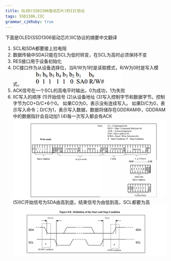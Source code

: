 ```yaml
---
title: OLED(SSD1306驱动芯片)的IIC协议 
tags: SSD1306,IIC
grammar_cjkRuby: true
---
```



下面是OLED(SSD1306驱动芯片)IIC协议的摘要中文翻译

 1. SCL和SDA都要接上拉电阻
 2. 数据传输中SDA只能在SCL为低时转变，在SCL为高时必须保持不变
 2. RES接口用于设备初始化
 3. DC接口作为从设备选择位，当R/W为1时是读取模式，R/W为0时是写入模式。 
        ![从设备地址](https://raw.githubusercontent.com/ChenZJgor/Studylogs/master/DEV/images/%E4%BB%8E%E8%AE%BE%E5%A4%87%E5%9C%B0%E5%9D%80.jpg)
 4. ACK信号在一个SCL的高电平时输出，0为成功，1为失败
 5. IIC写入的顺序
(1)开始信号
(2)从设备地址
(3)写入控制字节和数据字节。控制字节为CO+D/C+6个0。
如果CO为0，表示没有连续写入。
如果D/C为0，表示写入命令；D/C为1，表示写入数据，数据将储存在GDDRAM中，GDDRAM中的数据指针会自动加1
(4)每一次写入都会有ACK
![IIC写入过程][2]
(5)IIC开始信号为SDA由高到底，结束信号为由低到高，SCL都要为高
![IIC开始与结束][3]


  [2]: https://raw.githubusercontent.com/ChenZJgor/Studylogs/master/DEV/images/IIC写入.jpg
  [3]: https://raw.githubusercontent.com/ChenZJgor/Studylogs/master/DEV/images/IIC%E9%80%9A%E8%AE%AF%E5%BC%80%E5%A7%8B.jpg "IIC通讯开始.jpg"
